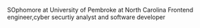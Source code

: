 SOphomore at University of Pembroke at North Carolina
Frontend engineer,cyber securtiy analyst and software developer 

